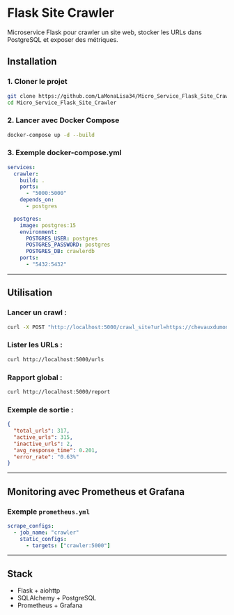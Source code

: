 # Flask Site Crawler

Microservice Flask pour crawler un site web, stocker les URLs dans PostgreSQL et exposer des métriques.

## Installation

### 1. Cloner le projet
```bash
git clone https://github.com/LaMonaLisa34/Micro_Service_Flask_Site_Crawler.git
cd Micro_Service_Flask_Site_Crawler
```

### 2. Lancer avec Docker Compose
```bash
docker-compose up -d --build
```

### 3. Exemple docker-compose.yml
```yaml
services:
  crawler:
    build: .
    ports:
      - "5000:5000"
    depends_on:
      - postgres

  postgres:
    image: postgres:15
    environment:
      POSTGRES_USER: postgres
      POSTGRES_PASSWORD: postgres
      POSTGRES_DB: crawlerdb
    ports:
      - "5432:5432"
```

---

## Utilisation

### Lancer un crawl :
```bash
curl -X POST "http://localhost:5000/crawl_site?url=https://chevauxdumonde.com"
```

### Lister les URLs :
```bash
curl http://localhost:5000/urls
```

### Rapport global :
```bash
curl http://localhost:5000/report
```

### Exemple de sortie :
```json
{
  "total_urls": 317,
  "active_urls": 315,
  "inactive_urls": 2,
  "avg_response_time": 0.201,
  "error_rate": "0.63%"
}
```

---

## Monitoring avec Prometheus et Grafana

### Exemple `prometheus.yml`
```yaml
scrape_configs:
  - job_name: "crawler"
    static_configs:
      - targets: ["crawler:5000"]
```

---

## Stack

- Flask + aiohttp  
- SQLAlchemy + PostgreSQL  
- Prometheus + Grafana  
